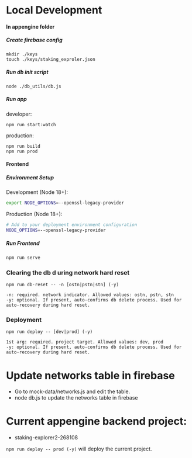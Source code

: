 # Local Development

#### In appengine folder


##### Create firebase config 
```
mkdir ./keys
touch ./keys/staking_exproler.json
```

##### Run db init script
```
node ./db_utils/db.js
```

##### Run app

developer:

```
npm run start:watch 
```

production:

```
npm run build
npm run prod
```

#### Frontend

##### Environment Setup
Development (Node 18+):
```bash
export NODE_OPTIONS=--openssl-legacy-provider
```

Production (Node 18+):
```bash
# Add to your deployment environment configuration
NODE_OPTIONS=--openssl-legacy-provider
```

##### Run Frontend
```bash
npm run serve
```

### Clearing the db d uring network hard reset

```
npm run db-reset -- -n [ostn|pstn|stn] (-y)

-n: required. network indicator. Allowed values: ostn, pstn, stn
-y: optional. If present, auto-confirms db delete process. Used for auto-recovery during hard reset.
```

### Deployment

```
npm run deploy -- [dev|prod] (-y)

1st arg: required. project target. Allowed values: dev, prod
-y: optional. If present, auto-confirms db delete process. Used for auto-recovery during hard reset.
```

# Update networks table in firebase

- Go to mock-data/networks.js and edit the table.
- node db.js to update the networks table in firebase

# Current appengine backend project:

- staking-explorer2-268108

```npm run deploy -- prod (-y)``` will deploy the current project.


